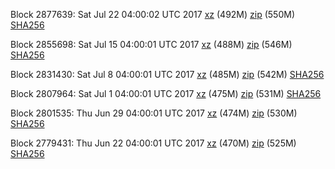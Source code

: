 Block 2877639: Sat Jul 22 04:00:02 UTC 2017 [xz](https://transfer.sh/8XCUu/bootstrap.dat.20170722.tar.xz) (492M) [zip](https://transfer.sh/oRmJU/bootstrap.dat.20170722.zip) (550M) [SHA256](https://transfer.sh/Owu8F/sha256.txt)

Block 2855698: Sat Jul 15 04:00:01 UTC 2017 [xz](https://transfer.sh/1EeDC/bootstrap.dat.20170715.tar.xz) (488M) [zip](https://transfer.sh/GFhut/bootstrap.dat.20170715.zip) (546M) [SHA256](https://transfer.sh/e7eUv/sha256.txt)

Block 2831430: Sat Jul  8 04:00:01 UTC 2017 [xz](https://transfer.sh/7qjIJ/bootstrap.dat.20170708.tar.xz) (485M) [zip](https://transfer.sh/o5Vr2/bootstrap.dat.20170708.zip) (542M) [SHA256](https://transfer.sh/8f8U3/sha256.txt)

Block 2807964: Sat Jul  1 04:00:01 UTC 2017 [xz](https://transfer.sh/13YJVR/bootstrap.dat.20170701.tar.xz) (475M) [zip](https://transfer.sh/bR8ki/bootstrap.dat.20170701.zip) (531M) [SHA256](https://transfer.sh/KEsL7/sha256.txt)

Block 2801535: Thu Jun 29 04:00:01 UTC 2017 [xz](https://transfer.sh/Ufqns/bootstrap.dat.20170629.tar.xz) (474M) [zip](https://transfer.sh/VMGbP/bootstrap.dat.20170629.zip) (530M) [SHA256](https://transfer.sh/wR8bk/sha256.txt)

Block 2779431: Thu Jun 22 04:00:01 UTC 2017 [xz](https://transfer.sh/xboGA/bootstrap.dat.20170622.tar.xz) (470M) [zip](https://transfer.sh/tKhsV/bootstrap.dat.20170622.zip) (525M) [SHA256](https://transfer.sh/KMoni/sha256.txt)
